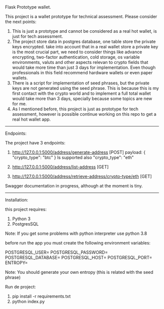 Flask Prototype wallet.

This project is a wallet prototype for technical assessment. Please consider the next points:

1. This is just a prototype and cannot be considered as a real hot wallet, is just for tech assessment.
2. The project store data in postgres database, one table store the  private keys encrypted. take into account that in
   a real wallet store a private key is the most crucial part, we need to consider things like advance encrypting, 
   two-factor authentication, cold storage, os variable environments, valuts  and other aspects relevan to crypto fields that would take more time than just 3
   days for implementation. Even though professionals in this field recommend hardware wallets or even paper wallets.
3. There is a script for implementation of seed phrases, but the private keys are not generated using the seed phrase. 
   This is because this is my first contact with the crypto world and to implement a full total wallet would take more 
   than 3 days, specially because some topics are new for me.
4. As I mentioned before, this project is just as prototype for tech assessment, however is possible continue working on 
   this repo to get a real hot wallet app.

--------------------------

Endpoints:

The project have 3 endpoints:

1. http://127.0.0.1:5000/address/generate-address [POST] payload: {
    "crypto_type": "btc"
} Is supported also "crypto_type": "eth"

2. http://127.0.0.1:5000/address/list-address [GET]
3. http://127.0.0.1:5000/address/retrieve-address/crypto-type/eth [GET]

Swagger documentation in progress, although at the moment is tiny.

-------------------

Installation:

this project requires:

1. Python 3
2. PostgresSQL

Note: If you get some problems with python interpreter use python 3.8

before run the app you must create the following environment variables:

POSTGRESQL_USER=
POSTGRESQL_PASSWORD=
POSTGRESQL_DATABASE=
POSTGRESQL_HOST=
POSTGRESQL_PORT=
ENTROPY= 

Note: You should generate your own entropy (this is related with the seed phrase)

Run de project:


1. pip install -r requirements.txt
2. python index.py

